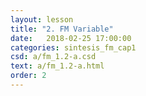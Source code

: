 ```yaml
---
layout: lesson 
title: "2. FM Variable"
date:   2018-02-25 17:00:00
categories: sintesis_fm_cap1
csd: a/fm_1.2-a.csd
text: a/fm_1.2-a.html
order: 2
---
```

